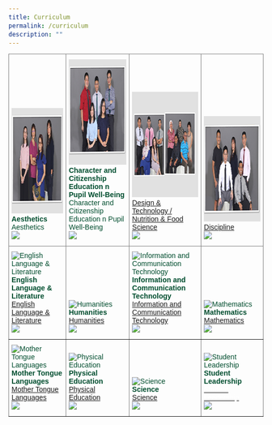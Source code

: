 ```yaml
---
title: Curriculum
permalink: /curriculum
description: ""
---
```

<style type="text/css">
.tg  {border-collapse:collapse;border-spacing:0;}
.tg td{border-color:black;border-style:solid;border-width:1px;font-family:Arial, sans-serif;font-size:14px;
  overflow:hidden;padding:10px 5px;word-break:normal;}
.tg th{border-color:black;border-style:solid;border-width:1px;font-family:Arial, sans-serif;font-size:14px;
  font-weight:normal;overflow:hidden;padding:10px 5px;word-break:normal;}
.tg .tg-495d{border-color:inherit;color:#004D2E;text-align:left;vertical-align:bottom}
</style>
<table class="tg">
<thead>
  <tr>
    <th class="tg-495d"><img src="/images/Aesthetics.png" alt="Aesthetics" width="290" height="208"><br><span style="font-weight:600;text-decoration:none;color:#004D2E;background-color:transparent">Aesthetics</span><br>Aesthetics<br><img src="https://angmokiosec.moe.edu.sg/pix/spacer.gif"></th>
    <th class="tg-495d"><img src="/images/Character%20and%20Citizenship%20Education%20n%20Pupil%20Well-Being.png" alt="Character and Citizenship Education n Pupil Well-Being" width="290" height="208"><br><span style="font-weight:600;text-decoration:none;color:#004D2E;background-color:transparent">Character and Citizenship Education n Pupil Well-Being</span><br>Character and Citizenship Education n Pupil Well-Being<br><img src="https://angmokiosec.moe.edu.sg/pix/spacer.gif"></th>
    <th class="tg-495d"><img src="/images/Design%20n%20Technology_Nutrition%20and%20Food%20Science.png" alt="Design & Technology / Nutrition & Food Science" width="290" height="208"><br><span style="font-weight:600;text-decoration:none;color:#004D2E;background-color:transparent"></span><a href="/curriculum/design-n-technology-nutrition-and-food-science"><span style="text-decoration:none;color:inherit;background-color:transparent">Design &amp; Technology / Nutrition &amp; Food Science</span></a><br><img src="https://angmokiosec.moe.edu.sg/pix/spacer.gif"></th>
    <th class="tg-495d"><img src="/images/Discipline.png" alt="Discipline" width="290" height="208"><br><span style="font-weight:600;text-decoration:none;color:#004D2E;background-color:transparent"></span><a href="/curriculum/discipline"><span style="text-decoration:none;color:inherit;background-color:transparent">Discipline</span></a><br><img src="https://angmokiosec.moe.edu.sg/pix/spacer.gif"></th>
  </tr>
</thead>
<tbody>
  <tr>
    <td class="tg-495d"><img src="https://angmokiosec.moe.edu.sg/qql/slot/u531/style2022/sub/Department/English%20Language%20n%20Literature.png" alt="English Language & Literature" width="290" height="208"><br><span style="font-weight:600;text-decoration:none;color:#004D2E;background-color:transparent">English Language &amp; Literature</span><br><a href="https://angmokiosec.moe.edu.sg/curriculum/english-language-n-literature"><span style="text-decoration:none;color:inherit;background-color:transparent">English Language &amp; Literature</span></a><br><img src="https://angmokiosec.moe.edu.sg/pix/spacer.gif"></td>
    <td class="tg-495d"><img src="https://angmokiosec.moe.edu.sg/qql/slot/u531/style2022/sub/Department/Humanities.png" alt="Humanities" width="290" height="208"><br><span style="font-weight:600;text-decoration:none;color:#004D2E;background-color:transparent">Humanities</span><br><a href="https://angmokiosec.moe.edu.sg/curriculum/humanities"><span style="text-decoration:none;color:inherit;background-color:transparent">Humanities</span></a><br><img src="https://angmokiosec.moe.edu.sg/pix/spacer.gif"></td>
    <td class="tg-495d"><img src="https://angmokiosec.moe.edu.sg/qql/slot/u531/style2022/sub/Department/Information%20and%20Communication%20Technology.png" alt="Information and Communication Technology" width="290" height="208"><br><span style="font-weight:600;text-decoration:none;color:#004D2E;background-color:transparent">Information and Communication Technology</span><br><a href="https://angmokiosec.moe.edu.sg/curriculum/information-and-communication-technology"><span style="text-decoration:none;color:inherit;background-color:transparent">Information and Communication Technology</span></a><br><img src="https://angmokiosec.moe.edu.sg/pix/spacer.gif"></td>
    <td class="tg-495d"><img src="https://angmokiosec.moe.edu.sg/qql/slot/u531/style2022/sub/Department/Mathematics.png" alt="Mathematics" width="290" height="208"><br><span style="font-weight:600;text-decoration:none;color:#004D2E;background-color:transparent">Mathematics</span><br><a href="https://angmokiosec.moe.edu.sg/curriculum/mathematics"><span style="text-decoration:none;color:inherit;background-color:transparent">Mathematics</span></a><br><img src="https://angmokiosec.moe.edu.sg/pix/spacer.gif"></td>
  </tr>
  <tr>
    <td class="tg-495d"><img src="https://angmokiosec.moe.edu.sg/qql/slot/u531/style2022/sub/Department/Mother%20Tongue%20Languages.png" alt="Mother Tongue Languages" width="290" height="208"><br><span style="font-weight:600;text-decoration:none;color:#004D2E;background-color:transparent">Mother Tongue Languages</span><br><a href="https://angmokiosec.moe.edu.sg/curriculum/mother-tongue-languages"><span style="text-decoration:none;color:inherit;background-color:transparent">Mother Tongue Languages</span></a><br><img src="https://angmokiosec.moe.edu.sg/pix/spacer.gif"></td>
    <td class="tg-495d"><img src="https://angmokiosec.moe.edu.sg/qql/slot/u531/style2022/sub/Department/Physical%20Education.png" alt="Physical Education" width="290" height="208"><br><span style="font-weight:600;text-decoration:none;color:#004D2E;background-color:transparent">Physical Education</span><br><a href="https://angmokiosec.moe.edu.sg/curriculum/physical-education"><span style="text-decoration:none;color:inherit;background-color:transparent">Physical Education</span></a><br><img src="https://angmokiosec.moe.edu.sg/pix/spacer.gif"></td>
    <td class="tg-495d"><img src="https://angmokiosec.moe.edu.sg/qql/slot/u531/style2022/sub/Department/Science.png" alt="Science" width="290" height="208"><br><span style="font-weight:600;text-decoration:none;color:#004D2E;background-color:transparent">Science</span><br><a href="https://angmokiosec.moe.edu.sg/curriculum/science"><span style="text-decoration:none;color:inherit;background-color:transparent">Science</span></a><br><img src="https://angmokiosec.moe.edu.sg/pix/spacer.gif"></td>
    <td class="tg-495d"><img src="https://angmokiosec.moe.edu.sg/qql/slot/u531/style2022/sub/Department/student%20leadership.png" alt="Student Leadership" width="290" height="208"><br><span style="font-weight:600;text-decoration:none;color:#004D2E;background-color:transparent">Student Leadership</span><br><a href="https://angmokiosec.moe.edu.sg/amksian-experience/student-leadership"><span style="text-decoration:none;color:#FFF;background-color:transparent">Student Leadership</span></a><br><img src="https://angmokiosec.moe.edu.sg/pix/spacer.gif"></td>
  </tr>
</tbody>
</table>